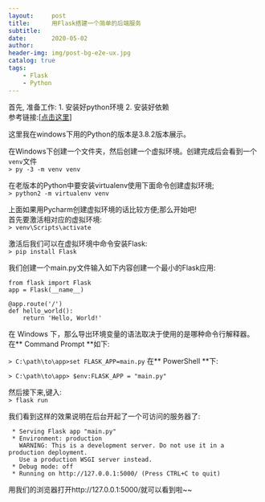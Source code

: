 ```yaml
---
layout:     post
title:      用Flask搭建一个简单的后端服务
subtitle:  
date:       2020-05-02
author:     
header-img: img/post-bg-e2e-ux.jpg
catalog: true
tags:
    - Flask
    - Python
---
```


首先, 准备工作: 1. 安装好python环境  2. 安装好依赖  
参考链接:[[点击这里](https://dormousehole.readthedocs.io/en/latest/installation.html#id2 "点击这里")]


这里我在windows下用的Python的版本是3.8.2版本展示。  

在Windows下创建一个文件夹，然后创建一个虚拟环境。创建完成后会看到一个`venv`文件  
`> py -3 -m venv venv`  

在老版本的Python中要安装virtualenv使用下面命令创建虚拟环境;  
`> python2 -m virtualenv venv`  

上面如果用Pycharm创建虚拟环境的话比较方便;那么开始吧!  
首先要激活相对应的虚拟环境:  
`> venv\Scripts\activate`  


激活后我们可以在虚拟环境中命令安装Flask:  
`> pip install Flask`  

我们创建一个main.py文件输入如下内容创建一个最小的Flask应用:  


    from flask import Flask
    app = Flask(__name__)
    
    @app.route('/')
    def hello_world():
        return 'Hello, World!'

在 Windows 下，那么导出环境变量的语法取决于使用的是哪种命令行解释器。 
在** Command Prompt **如下:

`> C:\path\to\app>set FLASK_APP=main.py`
在** PowerShell **下:

`> C:\path\to\app> $env:FLASK_APP = "main.py"`  

然后接下来,键入:  
`> flask run`  

我们看到这样的效果说明在后台开起了一个可访问的服务器了:  

     * Serving Flask app "main.py"
     * Environment: production
       WARNING: This is a development server. Do not use it in a production deployment.
       Use a production WSGI server instead.
     * Debug mode: off
     * Running on http://127.0.0.1:5000/ (Press CTRL+C to quit)

用我们的浏览器打开http://127.0.0.1:5000/就可以看到啦~~
